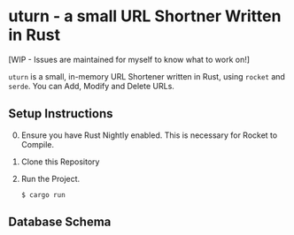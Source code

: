 # uturn - a small URL Shortner Written in Rust
[WIP - Issues are maintained for myself to know what to work on!]

`uturn` is a small, in-memory URL Shortener written in Rust, using `rocket` and `serde`. You can
Add, Modify and Delete URLs.

## Setup Instructions
0. Ensure you have Rust Nightly enabled. This is necessary for Rocket to Compile.

1. Clone this Repository
2. Run the Project.

    ```shell
    $ cargo run
    ```

## Database Schema


